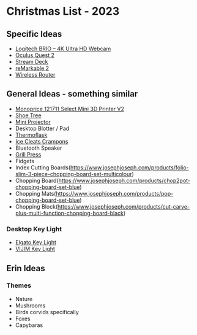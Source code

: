 # Christmas List - 2023

## Specific Ideas

- [Logitech BRIO – 4K Ultra HD Webcam](https://www.amazon.ca/dp/B01N5UOYC4/?coliid=I36OZBMKHAH278&colid=1KYZC0EXP4DW5&psc=1&ref_=lv_ov_lig_dp_it)
- [Oculus Quest 2](https://www.oculus.com/quest-2/)
- [Stream Deck](https://www.elgato.com/en/stream-deck)
- [reMarkable 2](https://remarkable.com/store/remarkable-2)
- [Wireless Router](https://www.memoryexpress.com/Products/MX00122388)

## General Ideas - something similar

- [Monoprice 121711 Select Mini 3D Printer V2](https://www.amazon.ca/dp/B073ZLSMFT/?coliid=I29ELHJ3B84FZP&colid=3RNKCRK7F41RS&psc=1&ref_=lv_ov_lig_dp_it)
- [Shoe Tree](https://www.woodlore.com/shoe-trees-inserts/)
- [Mini Projector](https://www.amazon.ca/dp/B08Z7FSNX9)
- Desktop Blotter / Pad
- [Thermoflask](https://www.amazon.ca/dp/B08T6GWRN6/?coliid=I1DKUIR6RTNULJ&colid=1KYZC0EXP4DW5&psc=1)
- [Ice Cleats Crampons](https://www.amazon.ca/Microspikes-Crampons-Traction-Footwear-Stainless/dp/B098QHSN9H)
- Bluetooth Speaker
- [Grill Press](https://www.amazon.ca/dp/B00063RXNI/?coliid=I1TTIH4RJ8KPVH&colid=1KYZC0EXP4DW5)
- Fidgets
- Index Cutting Boards(https://www.josephjoseph.com/products/folio-slim-3-piece-chopping-board-set-multicolour)
- Chopping Board(https://www.josephjoseph.com/products/chop2pot-chopping-board-set-blue)
- Chopping Mats(https://www.josephjoseph.com/products/pop-chopping-board-set-blue)
- Chopping Block(https://www.josephjoseph.com/products/cut-carve-plus-multi-function-chopping-board-black)

### Desktop Key Light

- [Elgato Key Light](https://www.amazon.ca/Elgato-Key-Light-Professional-App-Enabled/dp/B07L755X9G/)
- [VIJIM Key Light](https://www.amazon.ca/VIJIM-Streaming-Extendable-Professional-Photography/dp/B08NPXNYWP/)

## Erin Ideas



### Themes
- Nature
- Mushrooms
- Birds corvids specifically
- Foxes
- Capybaras
